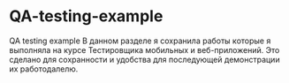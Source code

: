 # QA-testing-example
QA testing example
В данном разделе я сохранила работы которые я выполняла на курсе Тестировщика мобильных и веб-приложений.
Это сделано для сохранности и удобства для последующей демонстрации их работодалелю.
